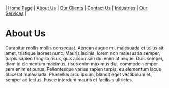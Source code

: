| [Home Page](index.html) | [About Us](about.html) | [Our Clients](clients.html) | [Contact Us](contact.html) | [Industries](industries.html) | [Our Services](services.html) |

# About Us

Curabitur mollis mollis consequat. Aenean augue mi, malesuada et tellus sit amet, tristique laoreet nunc. Mauris lacinia, lorem non malesuada semper, turpis sapien fringilla risus, quis accumsan dui enim at neque. Duis semper, diam id elementum maximus, risus enim maximus dui, commodo semper sem enim et purus. Pellentesque varius sapien turpis, eu elementum lacus placerat malesuada. Phasellus arcu ipsum, blandit eget vestibulum et, semper ac lectus. Fusce interdum mauris et facilisis ultricies.
